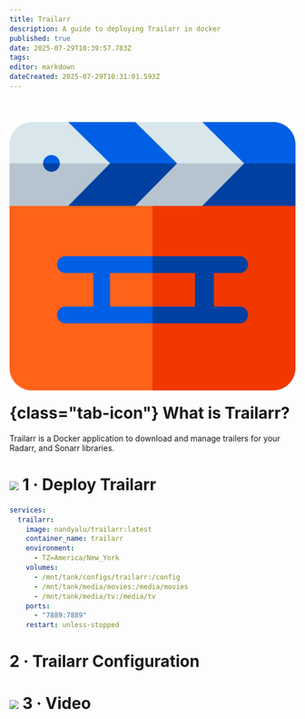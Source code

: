 ```yaml
---
title: Trailarr
description: A guide to deploying Trailarr in docker
published: true
date: 2025-07-29T10:39:57.783Z
tags: 
editor: markdown
dateCreated: 2025-07-29T10:31:01.593Z
---
```


# ![](/trailarr.png){class="tab-icon"} What is Trailarr?
Trailarr is a Docker application to download and manage trailers for your Radarr, and Sonarr libraries.

# <img src="/docker.png" class="tab-icon"> 1 · Deploy Trailarr

```yaml
services:
  trailarr:
    image: nandyalu/trailarr:latest
    container_name: trailarr
    environment:
      - TZ=America/New_York
    volumes:
      - /mnt/tank/configs/trailarr:/config
      - /mnt/tank/media/movies:/media/movies
      - /mnt/tank/media/tv:/media/tv
    ports:
      - "7889:7889"
    restart: unless-stopped
```

# 2 · Trailarr Configuration




# <img src="/patreon-light.png" class="tab-icon"> 3 · Video